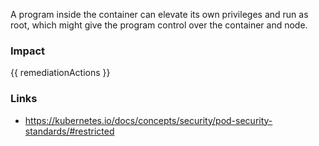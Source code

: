 
A program inside the container can elevate its own privileges and run as root, which might give the program control over the container and node.

### Impact
<!-- Add Impact here -->

<!-- DO NOT CHANGE -->
{{ remediationActions }}

### Links
- https://kubernetes.io/docs/concepts/security/pod-security-standards/#restricted


